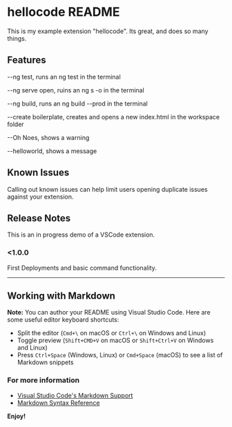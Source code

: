 # hellocode README

This is my example extension "hellocode". Its great, and does so many things.

## Features

--ng test, runs an ng test in the terminal

--ng serve open, ruins an ng s -o in the terminal

--ng build, runs an ng build --prod in the terminal

--create boilerplate, creates and opens a new index.html in the workspace folder

--Oh Noes, shows a warning

--helloworld, shows a message

## Known Issues

Calling out known issues can help limit users opening duplicate issues against your extension.

## Release Notes

This is an in progress demo of a VSCode extension.

### <1.0.0
First Deployments and basic command functionality.

-----------------------------------------------------------------------------------------------------------

## Working with Markdown

**Note:** You can author your README using Visual Studio Code.  Here are some useful editor keyboard shortcuts:

* Split the editor (`Cmd+\` on macOS or `Ctrl+\` on Windows and Linux)
* Toggle preview (`Shift+CMD+V` on macOS or `Shift+Ctrl+V` on Windows and Linux)
* Press `Ctrl+Space` (Windows, Linux) or `Cmd+Space` (macOS) to see a list of Markdown snippets

### For more information

* [Visual Studio Code's Markdown Support](http://code.visualstudio.com/docs/languages/markdown)
* [Markdown Syntax Reference](https://help.github.com/articles/markdown-basics/)

**Enjoy!**
